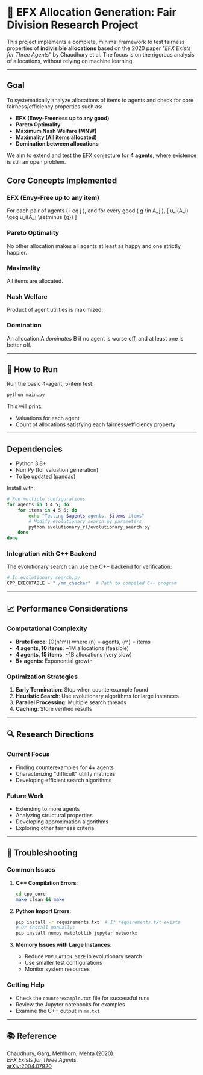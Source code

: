 # 🧠 EFX Allocation Generation: Fair Division Research Project

This project implements a complete, minimal framework to test fairness properties of **indivisible allocations** based on the 2020 paper *"EFX Exists for Three Agents"* by Chaudhury et al. The focus is on the rigorous analysis of allocations, without relying on machine learning.

---

## Goal

To systematically analyze allocations of items to agents and check for core fairness/efficiency properties such as:

- **EFX (Envy-Freeness up to any good)**  
- **Pareto Optimality**
- **Maximum Nash Welfare (MNW)**
- **Maximality (All items allocated)**
- **Domination between allocations**

We aim to extend and test the EFX conjecture for **4 agents**, where existence is still an open problem.

## Core Concepts Implemented

### EFX (Envy-Free up to any item)
For each pair of agents \( i 
eq j \), and for every good \( g \in A_j \),
\[
u_i(A_i) \geq u_i(A_j \setminus \{g\})
\]

### Pareto Optimality
No other allocation makes all agents at least as happy and one strictly happier.

### Maximality
All items are allocated.

### Nash Welfare
Product of agent utilities is maximized.

### Domination
An allocation A *dominates* B if no agent is worse off, and at least one is better off.

---

## 🧪 How to Run

Run the basic 4-agent, 5-item test:

```bash
python main.py
```

This will print:
- Valuations for each agent
- Count of allocations satisfying each fairness/efficiency property

---

## Dependencies

- Python 3.8+
- NumPy (for valuation generation)
- To be updated (pandas)

Install with:

```bash
# Run multiple configurations
for agents in 3 4 5; do
    for items in 4 5 6; do
        echo "Testing $agents agents, $items items"
        # Modify evolutionary_search.py parameters
        python evolutionary_rl/evolutionary_search.py
    done
done
```

### **Integration with C++ Backend**

The evolutionary search can use the C++ backend for verification:
```python
# In evolutionary_search.py
CPP_EXECUTABLE = "./mm_checker"  # Path to compiled C++ program
```

---

## 📈 Performance Considerations

### **Computational Complexity**

- **Brute Force**: \(O(n^m)\) where \(n\) = agents, \(m\) = items
- **4 agents, 10 items**: ~1M allocations (feasible)
- **4 agents, 15 items**: ~1B allocations (very slow)
- **5+ agents**: Exponential growth

### **Optimization Strategies**

1. **Early Termination**: Stop when counterexample found
2. **Heuristic Search**: Use evolutionary algorithms for large instances
3. **Parallel Processing**: Multiple search threads
4. **Caching**: Store verified results

---

## 🔍 Research Directions

### **Current Focus**
- Finding counterexamples for 4+ agents
- Characterizing "difficult" utility matrices
- Developing efficient search algorithms

### **Future Work**
- Extending to more agents
- Analyzing structural properties
- Developing approximation algorithms
- Exploring other fairness criteria

---

## 🐛 Troubleshooting

### **Common Issues**

1. **C++ Compilation Errors**:
   ```bash
   cd cpp_core
   make clean && make
   ```

2. **Python Import Errors**:
   ```bash
   pip install -r requirements.txt  # If requirements.txt exists
   # Or install manually:
   pip install numpy matplotlib jupyter networkx
   ```

3. **Memory Issues with Large Instances**:
   - Reduce `POPULATION_SIZE` in evolutionary search
   - Use smaller test configurations
   - Monitor system resources

### **Getting Help**

- Check the `counterexample.txt` file for successful runs
- Review the Jupyter notebooks for examples
- Examine the C++ output in `mm.txt`

---

## 📚 Reference

Chaudhury, Garg, Mehlhorn, Mehta (2020).  
*EFX Exists for Three Agents*.  
[arXiv:2004.07920](https://arxiv.org/abs/2004.07920)

